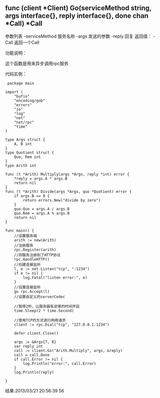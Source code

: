 ## func (client *Client) Go(serviceMethod string, args interface{}, reply interface{}, done chan *Call) *Call

参数列表
-serviceMethod 服务名称
-args 发送的参数
-reply 回复
返回值：
-Call 返回一个Call

功能说明：

这个函数是用来异步调用rpc服务

代码实例：

     package main

    import (
        "bufio"
        "encoding/gob"
        "errors"
        "io"
        "log"
        "net"
        "net/rpc"
        "time"
    )

    type Args struct {
        A, B int
    }
    type Quotient struct {
        Quo, Rem int
    }
    type Arith int

    func (t *Arith) Multiply(args *Args, reply *int) error {
        *reply = args.A * args.B
        return nil
    }
    func (t *Arith) Divide(args *Args, quo *Quotient) error {
        if args.B == 0 {
            return errors.New("divide by zero")
        }
        quo.Quo = args.A / args.B
        quo.Rem = args.A % args.B
        return nil
    }

    func main() {
        //设置服务端
        arith := new(Arith)
        //注册服务
        rpc.Register(arith)
        //将服务注册到了HTTP协议
        rpc.HandleHTTP()
        //创建连接监听
        l, e := net.Listen("tcp", ":1234")
        if e != nil {
            log.Fatal("listen error:", e)
        }
        //设置连接监听
        go rpc.Accept(l)
        //设置自定义的serverCodec

        //暂停2秒，让服务器有足够的时间开启
        time.Sleep(2 * time.Second)

        //使用TCP的方式进行网络请求
        client := rpc.Dial("tcp", "127.0.0.1:1234")

        defer client.Close()

        args := &Args{7, 8}
        var reply int
        call := client.Go("Arith.Multiply", args, &reply)
        call = call.Done
        if call.Error != nil {
            log.Println("error:", call.Error)
        }
        log.Println(reply)

    }





结果:2013/03/21 20:56:39 56

